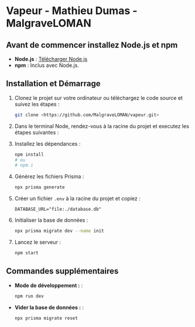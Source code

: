 # Vapeur - Mathieu Dumas - MalgraveLOMAN

## Avant de commencer installez Node.js et npm

- **Node.js** : [Télécharger Node.js](https://nodejs.org/)
- **npm** : Inclus avec Node.js.

## Installation et Démarrage

1. Clonez le projet sur votre ordinateur ou téléchargez le code source et suivez les étapes :
   ```bash
   git clone <https://github.com/MalgraveLOMAN/vapeur.git>
   ```

2. Dans le terminal Node, rendez-vous à la racine du projet et executez les étapes suivantes :

3. Installez les dépendances :
   ```bash
   npm install
   # ou
   # npm i
   ```

4. Générez les fichiers Prisma :
   ```bash
   npx prisma generate
   ```

5. Créer un fichier `.env` à la racine du projet et copiez :
   ```env
   DATABASE_URL="file:./database.db"
   ```

6. Initialiser la base de données :
   ```bash
   npx prisma migrate dev --name init
   ```

7. Lancez le serveur :
   ```bash
   npm start
   ```

## Commandes supplémentaires

- **Mode de développement :** :
  ```bash
  npm run dev
  ```

- **Vider la base de données :** :
  ```bash
  npx prisma migrate reset
  ```